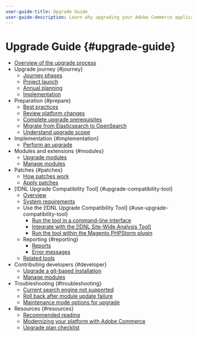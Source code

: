 ```yaml
---
user-guide-title: Upgrade Guide
user-guide-description: Learn why upgrading your Adobe Commerce application is so important and how to successfully plan and execute an upgrade.
---
```


# Upgrade Guide {#upgrade-guide}

- [Overview of the upgrade process](overview.md)
- Upgrade journey {#journey}
  - [Journey phases](journey/phases.md)
  - [Project launch](journey/project-launch.md)
  - [Annual planning](journey/annual-planning.md)
  - [Implementation](journey/implementation.md)
- Preparation {#prepare}
  - [Best practices](prepare/best-practices.md)
  - [Review platform changes](prepare/platform-changes.md)
  - [Complete upgrade prerequisites](prepare/prerequisites.md)
  - [Migrate from Elasticsearch to OpenSearch](prepare/opensearch-migration.md)
  - [Understand upgrade scope](prepare/scope.md)
- Implementation {#implementation}
  - [Perform an upgrade](implementation/perform-upgrade.md)
- Modules and extensions {#modules}
  - [Upgrade modules](modules/upgrade.md)
  - [Manage modules](modules/manage.md)
- Patches {#patches}
  - [How patches work](patches/overview.md)
  - [Apply patches](patches/apply.md)
- [!DNL Upgrade Compatibility Tool] {#upgrade-compatibility-tool}
  - [Overview](upgrade-compatibility-tool/overview.md)
  - [System requirements](upgrade-compatibility-tool/prerequisites.md)
  - Use the [!DNL Upgrade Compatibility Tool] {#use-upgrade-compatibility-tool}
    - [Run the tool in a command-line interface](upgrade-compatibility-tool/run.md)
    - [Integrate with the [!DNL Site-Wide Analysis Tool]](upgrade-compatibility-tool/integrate-analysis-tool.md)
    - [Run the tool within the Magento PHPStorm plugin](upgrade-compatibility-tool/run-configuration-phpstorm-plugin.md)
  - Reporting {#reporting}
    - [Reports](upgrade-compatibility-tool/reports.md)
    - [Error messages](upgrade-compatibility-tool/error-messages.md)
  - [Related tools](upgrade-compatibility-tool/related-tools.md)
- Contributing developers {#developer}
  - [Upgrade a git-based installation](developer/git-installs.md)
  - [Manage modules](developer/manage-modules.md)
- Troubleshooting {#troubleshooting}
  - [Current search engine not supported](troubleshooting/search-engine-not-supported.md)
  - [Roll back after module update failure](troubleshooting/roll-back-after-update-failure.md)
  - [Maintenance mode options for upgrade](troubleshooting/maintenance-mode-options.md)
- Resources {#resources}
  - [Recommended reading](resources/recommended-reading.md)
  - [Modernizing your platform with Adobe Commerce](resources/recommended-upgrade-paths-2022.md)
  - [Upgrade plan checklist](https://support.magento.com/hc/en-us/articles/360057968951)
